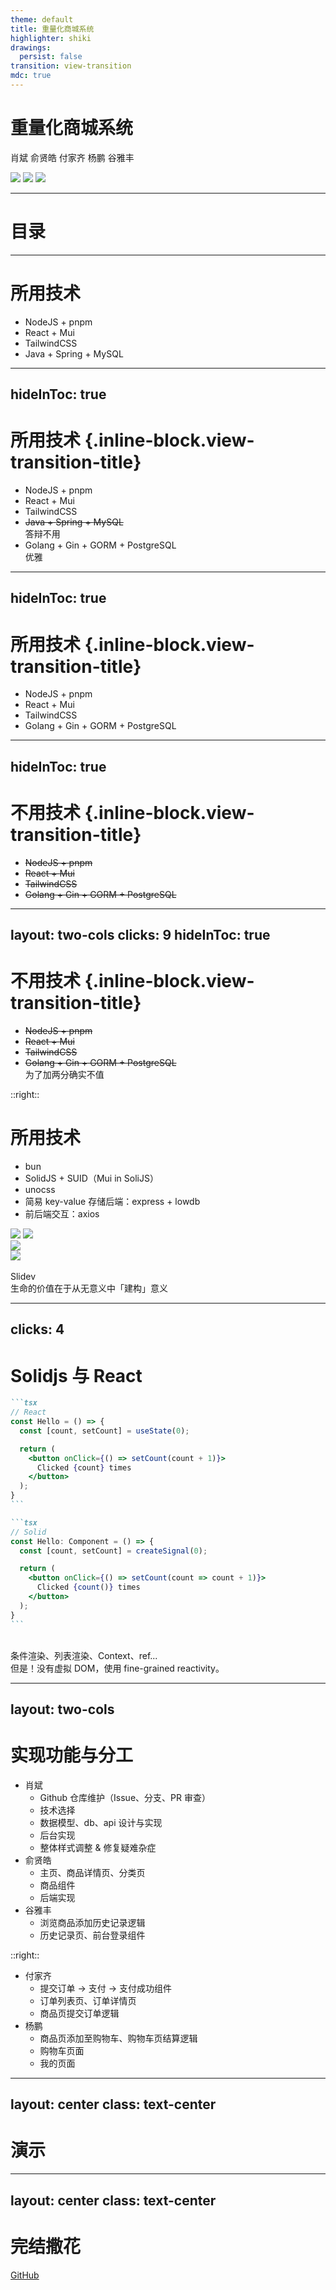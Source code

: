 ```yaml
---
theme: default
title: 重量化商城系统
highlighter: shiki
drawings:
  persist: false
transition: view-transition
mdc: true
---
```


# 重量化商城系统

肖斌 俞贤皓 付家齐 杨鹏 谷雅丰

<div class="absolute right-0 top-0 bottom-0 w-90 m-10">
  <img src="/admin.png" class="absolute transform -left-10 -rotate-5 shadow">
  <img src="/main-mobile.png" class="absolute h-80 left-10 bottom-5 transform rotate-30 z-10 shadow">
  <img src="/main-desktop.png" class="absolute transform top-20 rotate-10 shadow">
</div>

<!--
asd
-->

---

# 目录

<Toc></Toc>

---

# 所用技术

- <logos-nodejs-icon /> NodeJS + <logos-pnpm /> pnpm
- <logos-react /> React + <logos-material-ui /> Mui
- <logos-tailwindcss-icon /> TailwindCSS
- <logos-java /> Java + <logos-spring-icon /> Spring + <logos-mysql-icon /> MySQL

---
hideInToc: true
---

# 所用技术 {.inline-block.view-transition-title}

- <logos-nodejs-icon /> NodeJS + <logos-pnpm /> pnpm
- <logos-react /> React + <logos-material-ui /> Mui
- <logos-tailwindcss-icon /> TailwindCSS
- <s><logos-java /> Java + <logos-spring-icon /> Spring + <logos-mysql-icon /> MySQL</s>
  <br/>答辩不用
- <logos-go /> Golang + <logos-gin /> Gin + GORM + <logos-postgresql /> PostgreSQL
  <br/>优雅

---
hideInToc: true
---

# 所用技术 {.inline-block.view-transition-title}

- <logos-nodejs-icon /> NodeJS + <logos-pnpm /> pnpm
- <logos-react /> React + <logos-material-ui /> Mui
- <logos-tailwindcss-icon /> TailwindCSS
- <logos-go /> Golang + <logos-gin /> Gin + GORM + <logos-postgresql /> PostgreSQL

---
hideInToc: true
---

# 不用技术 {.inline-block.view-transition-title}

- <s><logos-nodejs-icon /> NodeJS + <logos-pnpm /> pnpm</s>
- <s><logos-react /> React + <logos-material-ui /> Mui</s>
- <s><logos-tailwindcss-icon /> TailwindCSS </s>
- <s><logos-go /> Golang + <logos-gin /> Gin + GORM + <logos-postgresql /> PostgreSQL</s>

---
layout: two-cols
clicks: 9
hideInToc: true
---

# 不用技术 {.inline-block.view-transition-title}

- <s><logos-nodejs-icon /> NodeJS + <logos-pnpm /> pnpm</s>
- <s><logos-react /> React + <logos-material-ui /> Mui</s>
- <s><logos-tailwindcss-icon /> TailwindCSS </s>
- <s><logos-go /> Golang + <logos-gin /> Gin + GORM + <logos-postgresql /> PostgreSQL</s>
  <span v-click="7"><br/>为了加两分确实不值</span>

::right::

# 所用技术

- <logos-bun /> bun
- <logos-solidjs-icon /> SolidJS + <logos-material-ui /> SUID（Mui in SoliJS）
- <logos-unocss /> unocss
- 简易 key-value 存储后端：express + lowdb
- 前后端交互：axios

<div v-click="[1, 2]" class="absolute bottom-0 left-0 right-0 bottom-30 flex h-60 justify-center">
  <img src="/bun-1.png" class="shadow">
  <img src="/bun-2.png" class="shadow">
</div>

<div v-click="[3, 4]" class="absolute bottom-0 left-0 right-0 bottom-30 flex h-70 justify-center">
  <img src="/solidjs.png" class="shadow">
</div>

<div v-click="[5, 6]" class="absolute bottom-0 left-0 right-0 bottom-30 flex h-90 justify-center">
  <img src="/unocss.png" class="shadow">
</div>

<div v-click="9" class="absolute bottom-0 left-0 right-0 flex h-70 justify-center">
  <div class="w-60 relative" v-if="$slidev.nav.clicks === 9">
    <div class="relative w-40 h-40">
      <img
        v-motion
        :initial="{ x: 800, y: -100, scale: 1.5, rotate: -50 }"
        :enter="final"
        class="absolute inset-0"
        src="https://sli.dev/logo-square.png"
        alt=""
      />
      <img
        v-motion
        :initial="{ y: 500, x: -100, scale: 2 }"
        :enter="final"
        class="absolute inset-0"
        src="https://sli.dev/logo-circle.png"
        alt=""
      />
      <img
        v-motion
        :initial="{ x: 600, y: 400, scale: 2, rotate: 100 }"
        :enter="final"
        class="absolute inset-0"
        src="https://sli.dev/logo-triangle.png"
        alt=""
      />
    </div>
    <div
      class="text-5xl absolute top-14 left-40 text-[#2B90B6] -z-1"
      v-motion
      :initial="{ x: -80, opacity: 0}"
      :enter="{ x: 0, opacity: 1, transition: { delay: 2000, duration: 1000 } }">
      Slidev
    </div>
  </div>
</div>

<!-- vue script setup scripts can be directly used in markdown, and will only affects current page -->
<script setup lang="ts">
const final = {
  x: 0,
  y: 0,
  rotate: 0,
  scale: 1,
  transition: {
    type: 'spring',
    damping: 10,
    stiffness: 20,
    mass: 2
  }
}
</script>

<div v-click="8" class="absolute bottom-0 left-0 right-0 bottom-20 text-center text-[32px] nb">
生命的价值在于从无意义中「建构」意义
</div>

---
clicks: 4
---

# Solidjs 与 React

````md magic-move {lines: true}
```tsx
// React
const Hello = () => {
  const [count, setCount] = useState(0);

  return (
    <button onClick={() => setCount(count + 1)}>
      Clicked {count} times
    </button>
  );
}
```

```tsx
// Solid
const Hello: Component = () => {
  const [count, setCount] = createSignal(0);

  return (
    <button onClick={() => setCount(count => count + 1)}>
      Clicked {count()} times
    </button>
  );
}
```
````

<br/>
<v-click>条件渲染、列表渲染、Context、ref...</v-click>

<br/>
<v-click><span v-mark.red="4">但是！没有虚拟 DOM，使用 fine-grained reactivity。</span></v-click>

---
layout: two-cols
---

# 实现功能与分工

- 肖斌
  - Github 仓库维护（Issue、分支、PR 审查）
  - 技术选择
  - 数据模型、db、api 设计与实现
  - 后台实现
  - 整体样式调整 & 修复疑难杂症
- 俞贤皓
  - 主页、商品详情页、分类页
  - 商品组件
  - 后端实现
- 谷雅丰
  - 浏览商品添加历史记录逻辑
  - 历史记录页、前台登录组件

::right::

- 付家齐
  - 提交订单 -> 支付 -> 支付成功组件
  - 订单列表页、订单详情页
  - 商品页提交订单逻辑
- 杨鹏
  - 商品页添加至购物车、购物车页结算逻辑
  - 购物车页面
  - 我的页面

---
layout: center
class: text-center
---

# 演示

---
layout: center
class: text-center
---

# 完结撒花

[GitHub](https://github.com/AzurIce/HeavyPlayform)
